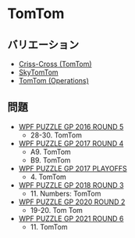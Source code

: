 # TomTom

## バリエーション
- [Criss-Cross (TomTom)](crisscross-tomtom.md)
- [SkyTomTom](sky-tomtom.md)
- [TomTom (Operations)](tomtom-operations.md)

## 問題
- [WPF PUZZLE GP 2016 ROUND 5](../questions/wpfpgp2016-5.md)
	- 28-30. TomTom
- [WPF PUZZLE GP 2017 ROUND 4](../questions/wpfpgp2017-4.md)
	- A9. TomTom
	- B9. TomTom
- [WPF PUZZLE GP 2017 PLAYOFFS](../questions/wpfpgp2017-po.md)
	- 4\. TomTom
- [WPF PUZZLE GP 2018 ROUND 3](../questions/wpfpgp2018-3.md)
	- 11\. Numbers: TomTom
- [WPF PUZZLE GP 2020 ROUND 2](../questions/wpfpgp2020-2.md)
	- 19-20. Tom Tom
- [WPF PUZZLE GP 2021 ROUND 6](../questions/wpfpgp2021-6.md)
	- 11\. TomTom
